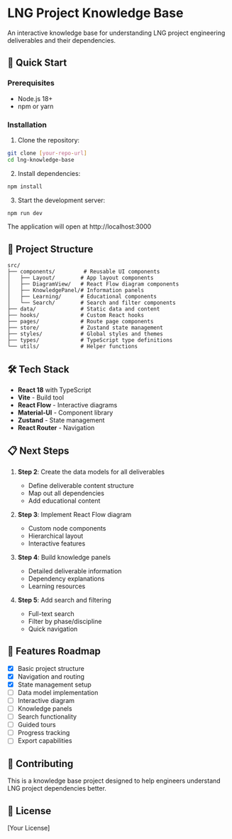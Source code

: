 # LNG Project Knowledge Base

An interactive knowledge base for understanding LNG project engineering deliverables and their dependencies.

## 🚀 Quick Start

### Prerequisites
- Node.js 18+ 
- npm or yarn

### Installation

1. Clone the repository:
```bash
git clone [your-repo-url]
cd lng-knowledge-base
```

2. Install dependencies:
```bash
npm install
```

3. Start the development server:
```bash
npm run dev
```

The application will open at http://localhost:3000

## 📁 Project Structure

```
src/
├── components/         # Reusable UI components
│   ├── Layout/        # App layout components
│   ├── DiagramView/   # React Flow diagram components
│   ├── KnowledgePanel/# Information panels
│   ├── Learning/      # Educational components
│   └── Search/        # Search and filter components
├── data/              # Static data and content
├── hooks/             # Custom React hooks
├── pages/             # Route page components
├── store/             # Zustand state management
├── styles/            # Global styles and themes
├── types/             # TypeScript type definitions
└── utils/             # Helper functions
```

## 🛠️ Tech Stack

- **React 18** with TypeScript
- **Vite** - Build tool
- **React Flow** - Interactive diagrams
- **Material-UI** - Component library
- **Zustand** - State management
- **React Router** - Navigation

## 📋 Next Steps

1. **Step 2**: Create the data models for all deliverables
   - Define deliverable content structure
   - Map out all dependencies
   - Add educational content

2. **Step 3**: Implement React Flow diagram
   - Custom node components
   - Hierarchical layout
   - Interactive features

3. **Step 4**: Build knowledge panels
   - Detailed deliverable information
   - Dependency explanations
   - Learning resources

4. **Step 5**: Add search and filtering
   - Full-text search
   - Filter by phase/discipline
   - Quick navigation

## 🎯 Features Roadmap

- [x] Basic project structure
- [x] Navigation and routing
- [x] State management setup
- [ ] Data model implementation
- [ ] Interactive diagram
- [ ] Knowledge panels
- [ ] Search functionality
- [ ] Guided tours
- [ ] Progress tracking
- [ ] Export capabilities

## 🤝 Contributing

This is a knowledge base project designed to help engineers understand LNG project dependencies better.

## 📄 License

[Your License]